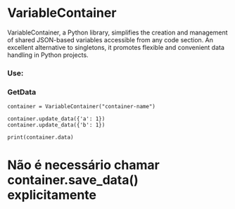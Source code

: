 # VariableContainer
VariableContainer, a Python library, simplifies the creation and management of shared JSON-based variables accessible from any code section. An excellent alternative to singletons, it promotes flexible and convenient data handling in Python projects.

### Use:



### GetData
```
container = VariableContainer("container-name")

container.update_data({'a': 1})
container.update_data({'b': 1})

print(container.data)
```
# Não é necessário chamar container.save_data() explicitamente

